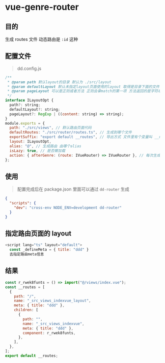 # vue-genre-router

## 目的

生成 routes 文件 动态路由是 `:id` 这种

## 配置文件

> dd.config.js

```javascript
/**
 * @param path 默认layout的目录 默认为 ./src/layout
 * @param defaultLayout 默认未指定layout页面使用的layout 取得是目录下面的文件名称
 * @param pageLayout 可以是正则或者方法 正则会拿match的第一项 方法返回的是字符串
 */
interface ILayoutOpt {
  path?: string;
  defaultLayout?: string;
  pageLayout?: RegExp | ((content: string) => string);
}
module.exports = {
  path: "./src/views", // 默认路由页面代码
  defaultRoutes: "./src/router/routes.ts", // 生成到哪个文件
  exportSuffix: "export default __routes", // 导出方式 文件里有个变量叫 __routes
  layout: ILayoutOpt,
  alias: "@", // 生成路由 由哪个alias
  isLazy: true, // 是否懒加载
  action: { afterGenre: (route: IVueRouter) => IVueRouter }, // 每次生成后的 执行这个方法 可以修改具体的routes
};
```

## 使用

> 配置完成后在 package.json 里面可以通过 `dd-router` 生成

```json
{
  "scripts": {
    "dev": "cross-env NODE_ENV=development dd-router"
  }
}
```

## 指定路由页面的 layout

```javascript
<script lang="ts" layout="default">
  const _defineMeta = { title: "ddd" }
  去指定路由meta信息
```

## 结果

```javascript
const r_rwek8funts = () => import("@/views/index.vue");
const __routes = [
  {
    path: "/",
    name: "_src_views_indexvue_layout",
    meta: { title: "ddd" },
    children: [
      {
        path: "",
        name: "_src_views_indexvue",
        meta: { title: "ddd" },
        component: r_rwek8funts,
      },
    ],
  },
];
export default __routes;
```
